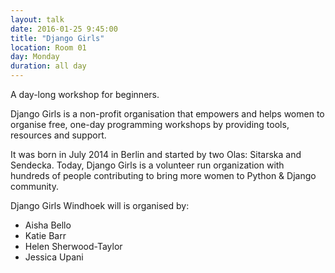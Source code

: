 ```yaml
---
layout: talk
date: 2016-01-25 9:45:00
title: "Django Girls"
location: Room 01
day: Monday
duration: all day
---
```


A day-long workshop for beginners.

Django Girls is a non-profit organisation that empowers and helps women to organise free, one-day programming workshops by providing tools, resources and support.

It was born in July 2014 in Berlin and started by two Olas: Sitarska and Sendecka. Today, Django Girls is a volunteer run organization with hundreds of people contributing to bring more women to Python & Django community.

Django Girls Windhoek will is organised by:

* Aisha Bello
* Katie Barr
* Helen Sherwood-Taylor
* Jessica Upani
